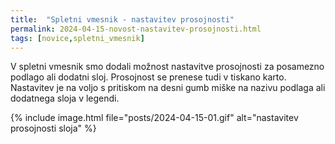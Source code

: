 ```yaml
---
title:  "Spletni vmesnik - nastavitev prosojnosti"
permalink: 2024-04-15-novost-nastavitev-prosojnosti.html
tags: [novice,spletni_vmesnik]
---
```


V spletni vmesnik smo dodali možnost nastavitve prosojnosti za posamezno podlago ali dodatni sloj. Prosojnost se prenese
tudi v tiskano karto. Nastavitev je na voljo s pritiskom na desni gumb miške na nazivu podlaga ali dodatnega sloja v legendi.

{% include image.html file="posts/2024-04-15-01.gif" alt="nastavitev prosojnosti sloja" %}
